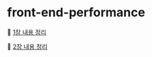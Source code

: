 # front-end-performance

🔗 [1장 내용 정리](https://github.com/oxxun21/front-end-performance/blob/main/lecture-1/summary.md)

🔗 [2장 내용 정리](https://github.com/oxxun21/front-end-performance/blob/main/lecture-2/summary.md)
